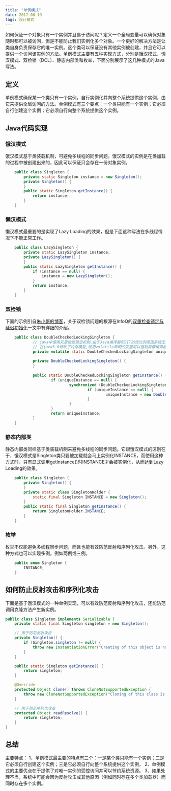 ```yaml
---
title: "单例模式"
date: 2017-08-19
tags: 设计模式
---
```


如何保证一个对象只有一个实例并且易于访问呢？定义一个全局变量可以确保对象随时都可以被访问，但是不能防止我们实例化多个对象。一个更好的解决方法是让类自身负责保存它的唯一实例。这个类可以保证没有其他实例被创建，并且它可以提供一个访问该实例的方法。单例模式主要有五种实现方式，分别是饿汉模式、懒汉模式、双检锁（DCL）、静态内部类和枚举，下面分别展示了这几种模式的Java写法。

<!-- more -->

## 定义
单例模式确保某一个类只有一个实例，自行实例化并向整个系统提供这个实例，由它来提供全局访问的方法。单例模式有三个要点：一个类只能有一个实例；它必须自行创建这个实例；它必须自行向整个系统提供这个实例。

## Java代码实现
### 饿汉模式
饿汉模式基于类装载机制，可避免多线程的同步问题。饿汉模式的实例是在类加载的过程中被创建出来的，因此可以保证只会存在一份对象实例。
```java
	public class Singleton {
	    private static Singleton instance = new Singleton();
	    private Singleton() {
	    }
	    public static Singleton getInstance() {
	        return instance;
	    }
	}
```

### 懒汉模式
懒汉模式最重要的是实现了Lazy Loading的效果，但是下面这种写法在多线程情况下不能正常工作。
```java
	public class LazySingleton {
	    private static LazySingleton instance;
	    private LazySingleton() {
	    }
	    public static LazySingleton getInstance() {
	        if (instance == null) {
	            instance = new LazySingleton();
	        }
	        return instance;
	    }
	}
```

### 双检锁
下面的示例引自[朱小厮的博客](http://blog.csdn.net/u013256816/article/details/50966882)，关于双检锁问题的根源在InfoQ的[双重检查锁定与延迟初始化](http://www.infoq.com/cn/articles/double-checked-locking-with-delay-initialization)一文中有详细的介绍。
```java
	public class DoubleCheckedLockingSingleton {  
	        // java中使用双重检查锁定机制,由于Java编译器和JIT的优化的原因系统无法保证我们期望的执行次序。  
	        // 在java5.0修改了内存模型,使用volatile声明的变量可以强制屏蔽编译器和JIT的优化工作  
	        private volatile static DoubleCheckedLockingSingleton uniqueInstance;  
	
	        private DoubleCheckedLockingSingleton() {  
	        }  
	
	        public static DoubleCheckedLockingSingleton getInstance() {  
	                if (uniqueInstance == null) {  
	                        synchronized (DoubleCheckedLockingSingleton.class) {  
	                                if (uniqueInstance == null) {  
	                                        uniqueInstance = new DoubleCheckedLockingSingleton();  
	                                }  
	                        }  
	                }  
	                return uniqueInstance;  
	        }  
	}
```

### 静态内部类
静态内部类同样基于类装载机制来避免多线程的同步问题。它跟饿汉模式的区别在于，饿汉模式是Singleton类只要被加载就会马上实例化INSTANCE，而使用这种方式时，只有显式调用getInstance()时INSTANCE才会被实例化，从而达到Lazy Loading的效果。
```java
	public class Singleton {
	    private Singleton() {
	    }
	    private static class SingletonHolder {
	        static final Singleton INSTANCE = new Singleton();
	    }
	    public static final Singleton getInstance() {
	        return SingletonHolder.INSTANCE;
	    }
	}
```

### 枚举
枚举不仅能避免多线程同步问题，而且也能有效防范反射和序列化攻击。另外，这种方式也可以实现多例，例如两例或三例。
```java
	public enum Singleton {
		INSTANCE;
	}
```

## 如何防止反射攻击和序列化攻击
下面是基于饿汉模式的一种单例实现，可以有效防范反射和序列化攻击，还能防范调用克隆方法产生新实例。
```java
public class Singleton implements Serializable {
    private static final Singleton singleton = new Singleton();

    // 用于防范反射攻击
    private Singleton() {
        if (Singleton.singleton != null) {
            throw new InstantiationError("Creating of this object is not allowed.");
        }
    }

    public static Singleton getInstance() {
        return singleton;
    }

    @Override
    protected Object clone() throws CloneNotSupportedException {
        throw new CloneNotSupportedException("Cloning of this class is not allowed.");
    }

    // 用于防范序列化攻击
    protected Object readResolve() {
        return singleton;
    }
}
```

## 总结
主要特点：
1、单例模式最主要的特点有三个：一是某个类只能有一个实例；二是它必须自行创建这个实例；三是它必须自行向整个系统提供这个实例。
2、单例模式的主要优点在于提供了对唯一实例的受控访问并可以节约系统资源。
3、如果处理不当，系统中可能会因为反射攻击或其他原因（例如同时存在多个类加载器）而同时存在多个实例。